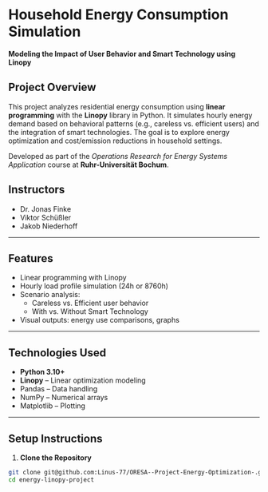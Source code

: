 # Household Energy Consumption Simulation  
**Modeling the Impact of User Behavior and Smart Technology using Linopy**

## Project Overview
This project analyzes residential energy consumption using **linear programming** with the **Linopy** library in Python. It simulates hourly energy demand based on behavioral patterns (e.g., careless vs. efficient users) and the integration of smart technologies. The goal is to explore energy optimization and cost/emission reductions in household settings.

Developed as part of the *Operations Research for Energy Systems Application* course at **Ruhr-Universität Bochum**.

## Instructors
- Dr. Jonas Finke  
- Viktor Schüßler  
- Jakob Niederhoff  

---

## Features
- Linear programming with Linopy
- Hourly load profile simulation (24h or 8760h)
- Scenario analysis:  
  - Careless vs. Efficient user behavior  
  - With vs. Without Smart Technology  
- Visual outputs: energy use comparisons, graphs

---

## Technologies Used
- **Python 3.10+**
- **Linopy** – Linear optimization modeling  
- Pandas – Data handling  
- NumPy – Numerical arrays  
- Matplotlib – Plotting  

---

## Setup Instructions

1. **Clone the Repository**
```bash
git clone git@github.com:Linus-77/ORESA--Project-Energy-Optimization-.git
cd energy-linopy-project
